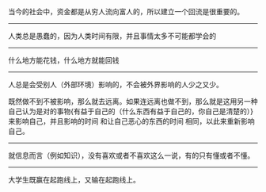 当今的社会中，资金都是从穷人流向富人的，所以建立一个回流是很重要的。
___
人类总是愚蠢的，因为人类时间有限，并且事情太多不可能都学会的
___
什么地方能花钱，什么地方就能回钱
___
人总是会受别人（外部环境）影响的，不会被外界影响的人少之又少。

既然做不到不被影响，那么就去远离。如果连远离也做不到，那么就是这用另一种自己认为是对的事物{有益于自己的（什么东西有益于自己的，你自己是清楚的）}来影响自己，并且影响的时间 和让自己恶心的东西的时间 相同，以此来重新影响自己。
___
就信息而言（例如知识），没有喜欢或者不喜欢这么一说，有的只有懂或者不懂。
___
大学生既赢在起跑线上，又输在起跑线上。